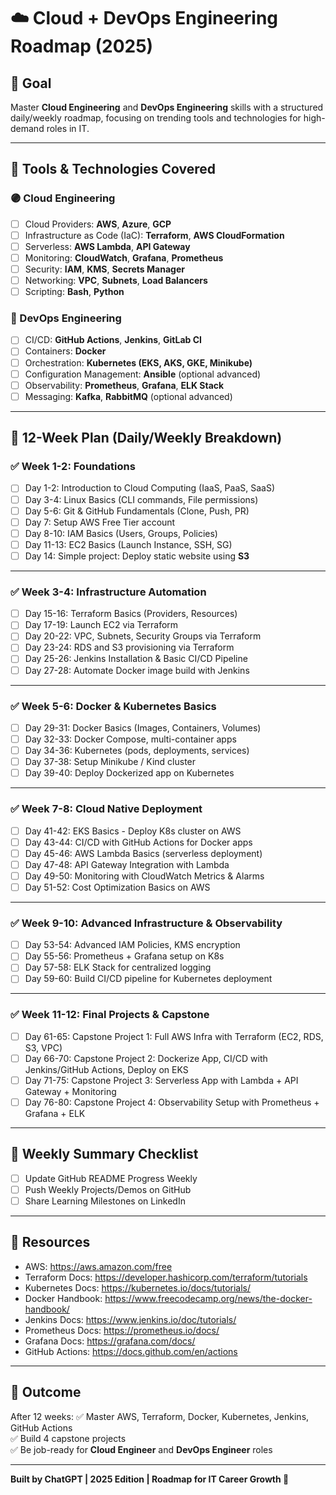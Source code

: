 # ☁️ Cloud + DevOps Engineering Roadmap (2025)

## 🎯 Goal
Master **Cloud Engineering** and **DevOps Engineering** skills with a structured daily/weekly roadmap, focusing on trending tools and technologies for high-demand roles in IT.

---

## 🚀 Tools & Technologies Covered

### 🟣 Cloud Engineering
- [ ] Cloud Providers: **AWS**, **Azure**, **GCP**
- [ ] Infrastructure as Code (IaC): **Terraform**, **AWS CloudFormation**
- [ ] Serverless: **AWS Lambda**, **API Gateway**
- [ ] Monitoring: **CloudWatch**, **Grafana**, **Prometheus**
- [ ] Security: **IAM**, **KMS**, **Secrets Manager**
- [ ] Networking: **VPC**, **Subnets**, **Load Balancers**
- [ ] Scripting: **Bash**, **Python**

### 🔵 DevOps Engineering
- [ ] CI/CD: **GitHub Actions**, **Jenkins**, **GitLab CI**
- [ ] Containers: **Docker**
- [ ] Orchestration: **Kubernetes (EKS, AKS, GKE, Minikube)**
- [ ] Configuration Management: **Ansible** (optional advanced)
- [ ] Observability: **Prometheus**, **Grafana**, **ELK Stack**
- [ ] Messaging: **Kafka**, **RabbitMQ** (optional advanced)

---

## 📅 12-Week Plan (Daily/Weekly Breakdown)

### ✅ Week 1-2: Foundations
- [ ] Day 1-2: Introduction to Cloud Computing (IaaS, PaaS, SaaS)
- [ ] Day 3-4: Linux Basics (CLI commands, File permissions)
- [ ] Day 5-6: Git & GitHub Fundamentals (Clone, Push, PR)
- [ ] Day 7: Setup AWS Free Tier account
- [ ] Day 8-10: IAM Basics (Users, Groups, Policies)
- [ ] Day 11-13: EC2 Basics (Launch Instance, SSH, SG)
- [ ] Day 14: Simple project: Deploy static website using **S3**

---

### ✅ Week 3-4: Infrastructure Automation
- [ ] Day 15-16: Terraform Basics (Providers, Resources)
- [ ] Day 17-19: Launch EC2 via Terraform
- [ ] Day 20-22: VPC, Subnets, Security Groups via Terraform
- [ ] Day 23-24: RDS and S3 provisioning via Terraform
- [ ] Day 25-26: Jenkins Installation & Basic CI/CD Pipeline
- [ ] Day 27-28: Automate Docker image build with Jenkins

---

### ✅ Week 5-6: Docker & Kubernetes Basics
- [ ] Day 29-31: Docker Basics (Images, Containers, Volumes)
- [ ] Day 32-33: Docker Compose, multi-container apps
- [ ] Day 34-36: Kubernetes (pods, deployments, services)
- [ ] Day 37-38: Setup Minikube / Kind cluster
- [ ] Day 39-40: Deploy Dockerized app on Kubernetes

---

### ✅ Week 7-8: Cloud Native Deployment
- [ ] Day 41-42: EKS Basics - Deploy K8s cluster on AWS
- [ ] Day 43-44: CI/CD with GitHub Actions for Docker apps
- [ ] Day 45-46: AWS Lambda Basics (serverless deployment)
- [ ] Day 47-48: API Gateway Integration with Lambda
- [ ] Day 49-50: Monitoring with CloudWatch Metrics & Alarms
- [ ] Day 51-52: Cost Optimization Basics on AWS

---

### ✅ Week 9-10: Advanced Infrastructure & Observability
- [ ] Day 53-54: Advanced IAM Policies, KMS encryption
- [ ] Day 55-56: Prometheus + Grafana setup on K8s
- [ ] Day 57-58: ELK Stack for centralized logging
- [ ] Day 59-60: Build CI/CD pipeline for Kubernetes deployment

---

### ✅ Week 11-12: Final Projects & Capstone
- [ ] Day 61-65: Capstone Project 1: Full AWS Infra with Terraform (EC2, RDS, S3, VPC)
- [ ] Day 66-70: Capstone Project 2: Dockerize App, CI/CD with Jenkins/GitHub Actions, Deploy on EKS
- [ ] Day 71-75: Capstone Project 3: Serverless App with Lambda + API Gateway + Monitoring
- [ ] Day 76-80: Capstone Project 4: Observability Setup with Prometheus + Grafana + ELK

---

## 📌 Weekly Summary Checklist
- [ ] Update GitHub README Progress Weekly
- [ ] Push Weekly Projects/Demos on GitHub
- [ ] Share Learning Milestones on LinkedIn

---

## 📝 Resources
- AWS: https://aws.amazon.com/free
- Terraform Docs: https://developer.hashicorp.com/terraform/tutorials
- Kubernetes Docs: https://kubernetes.io/docs/tutorials/
- Docker Handbook: https://www.freecodecamp.org/news/the-docker-handbook/
- Jenkins Docs: https://www.jenkins.io/doc/tutorials/
- Prometheus Docs: https://prometheus.io/docs/
- Grafana Docs: https://grafana.com/docs/
- GitHub Actions: https://docs.github.com/en/actions

---

## 🚀 Outcome
After 12 weeks:
✅ Master AWS, Terraform, Docker, Kubernetes, Jenkins, GitHub Actions  
✅ Build 4 capstone projects  
✅ Be job-ready for **Cloud Engineer** and **DevOps Engineer** roles

---

**Built by ChatGPT | 2025 Edition | Roadmap for IT Career Growth 🚀**

